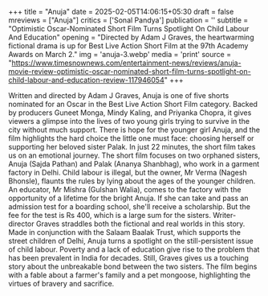 +++
title = "Anuja"
date = 2025-02-05T14:06:15+05:30
draft = false
mreviews = ["Anuja"]
critics = ['Sonal Pandya']
publication = ''
subtitle = "Optimistic Oscar-Nominated Short Film Turns Spotlight On Child Labour And Education"
opening = "Directed by Adam J Graves, the heartwarming fictional drama is up for Best Live Action Short Film at the 97th Academy Awards on March 2."
img = 'anuja-3.webp'
media = 'print'
source = "https://www.timesnownews.com/entertainment-news/reviews/anuja-movie-review-optimistic-oscar-nominated-short-film-turns-spotlight-on-child-labour-and-education-review-117946054"
+++

Written and directed by Adam J Graves, Anuja is one of five shorts nominated for an Oscar in the Best Live Action Short Film category. Backed by producers Guneet Monga, Mindy Kaling, and Priyanka Chopra, it gives viewers a glimpse into the lives of two young girls trying to survive in the city without much support. There is hope for the younger girl Anuja, and the film highlights the hard choice the little one must face: choosing herself or supporting her beloved sister Palak. In just 22 minutes, the short film takes us on an emotional journey. The short film focuses on two orphaned sisters, Anuja (Sajda Pathan) and Palak (Ananya Shanbhag), who work in a garment factory in Delhi. Child labour is illegal, but the owner, Mr Verma (Nagesh Bhonsle), flaunts the rules by lying about the ages of the younger children. An educator, Mr Mishra (Gulshan Walia), comes to the factory with the opportunity of a lifetime for the bright Anuja. If she can take and pass an admission test for a boarding school, she'll receive a scholarship. But the fee for the test is Rs 400, which is a large sum for the sisters. Writer-director Graves straddles both the fictional and real worlds in this story. Made in conjunction with the Salaam Baalak Trust, which supports the street children of Delhi, Anuja turns a spotlight on the still-persistent issue of child labour. Poverty and a lack of education give rise to the problem that has been prevalent in India for decades. Still, Graves gives us a touching story about the unbreakable bond between the two sisters. The film begins with a fable about a farmer's family and a pet mongoose, highlighting the virtues of bravery and sacrifice.
